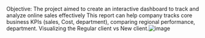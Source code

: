 Objective: The project aimed to create an interactive dashboard to track and analyze online sales effectively
This report can help company tracks core business KPIs (sales, Cost, department), comparing regional performance, department. Visualizing the Regular client vs New client.![image](https://github.com/user-attachments/assets/9adcee17-5872-444e-8a53-49e1267bde5d)
